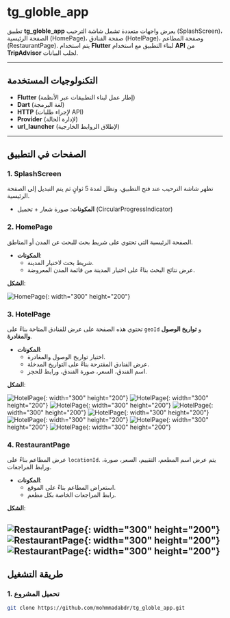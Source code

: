 # tg_globle_app

تطبيق **tg_globle_app** يعرض واجهات متعددة تشمل شاشة الترحيب (SplashScreen)، الصفحة الرئيسية (HomePage)، صفحة الفنادق (HotelPage)، وصفحة المطاعم (RestaurantPage). يتم استخدام **Flutter** لبناء التطبيق مع استخدام **API** من **TripAdvisor** لجلب البيانات.

---

## التكنولوجيات المستخدمة

- **Flutter** (إطار عمل لبناء التطبيقات عبر الأنظمة)
- **Dart** (لغة البرمجة)
- **HTTP** (لإجراء طلبات API)
- **Provider** (لإدارة الحالة)
- **url_launcher** (لإطلاق الروابط الخارجية)

---

## الصفحات في التطبيق

### 1. **SplashScreen**

تظهر شاشة الترحيب عند فتح التطبيق، وتظل لمدة 5 ثوانٍ ثم يتم التبديل إلى الصفحة الرئيسية.

- **المكونات**: صورة شعار + تحميل (CircularProgressIndicator)



### 2. **HomePage**

الصفحة الرئيسية التي تحتوي على شريط بحث للبحث عن المدن أو المناطق.

- **المكونات**: 
  - شريط بحث لاختيار المدينة.
  - عرض نتائج البحث بناءً على اختيار المدينة من قائمة المدن المعروضة.

**الشكل**:

![HomePage](pagescreen/home.png){: width="300" height="200"}

### 3. **HotelPage**

تحتوي هذه الصفحة على عرض للفنادق المتاحة بناءً على `geoId` و **تواريخ الوصول والمغادرة**.

- **المكونات**: 
  - اختيار تواريخ الوصول والمغادرة.
  - عرض الفنادق المقترحة بناءً على التواريخ المدخلة.
  - اسم الفندق، السعر، صورة الفندق، ورابط للحجز.

**الشكل**:

![HotelPage](pagescreen/hotel1.png){: width="300" height="200"}
![HotelPage](pagescreen/hotel2.png){: width="300" height="200"}
![HotelPage](pagescreen/hotel3.png){: width="300" height="200"}
![HotelPage](pagescreen/hotel4.png){: width="300" height="200"}
![HotelPage](pagescreen/hotel5.png){: width="300" height="200"}
![HotelPage](pagescreen/hotel6.png){: width="300" height="200"}
![HotelPage](pagescreen/hotel7.png){: width="300" height="200"}
![HotelPage](pagescreen/hotel8.png){: width="300" height="200"}


### 4. **RestaurantPage**

عرض المطاعم بناءً على `locationId`. يتم عرض اسم المطعم، التقييم، السعر، صورة، ورابط المراجعات.

- **المكونات**: 
  - استعراض المطاعم بناءً على الموقع.
  - رابط المراجعات الخاصة بكل مطعم.

**الشكل**:

![RestaurantPage](pagescreen/re1.png){: width="300" height="200"}
![RestaurantPage](pagescreen/re2.png){: width="300" height="200"}
![RestaurantPage](pagescreen/re3.png){: width="300" height="200"}
---

## طريقة التشغيل

### 1. تحميل المشروع

```bash
git clone https://github.com/mohmmadabdr/tg_globle_app.git

